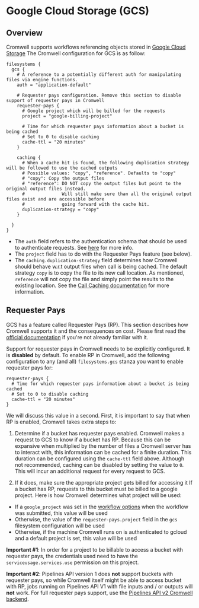 # Google Cloud Storage (GCS)

## Overview 

Cromwell supports workflows referencing objects stored in [Google Cloud Storage](https://cloud.google.com/storage/)
The Cromwell configuration for GCS is as follow:

```hocon
filesystems {
  gcs {
    # A reference to a potentially different auth for manipulating files via engine functions.
    auth = "application-default"

    # Requester pays configuration. Remove this section to disable support of requester pays in Cromwell
    requester-pays {
      # Google project which will be billed for the requests
      project = "google-billing-project"

      # Time for which requester pays information about a bucket is being cached
      # Set to 0 to disable caching
      cache-ttl = "20 minutes"
    }

    caching {
      # When a cache hit is found, the following duplication strategy will be followed to use the cached outputs
      # Possible values: "copy", "reference". Defaults to "copy"
      # "copy": Copy the output files
      # "reference": DO NOT copy the output files but point to the original output files instead.
      #              Will still make sure than all the original output files exist and are accessible before
      #              going forward with the cache hit.
      duplication-strategy = "copy"
    }
  
  }
}
```

- The `auth` field refers to the authentication schema that should be used to authenticate requests. See [here](../backends/Google.md) for more info.
- The `project` field has to do with the Requester Pays feature (see below).
- The `caching.duplication-strategy` field determines how Cromwell should behave w.r.t output files when call is being cached. The default strategy `copy` is to copy the file to its new call location. As mentioned, `reference` will not copy the file and simply point the results to the existing location.
See the [Call Caching documentation](../CallCaching.md) for more information.

## Requester Pays

GCS has a feature called Requester Pays (RP). This section describes how Cromwell supports it and the consequences on cost. Please first read the [official documentation](https://cloud.google.com/storage/docs/requester-pays) if you're not already familiar with it.

Support for requester pays in Cromwell needs to be explicitly configured. It is **disabled** by default.
To enable RP in Cromwell, add the following configuration to any (and all) `filesystems.gcs` stanza you want to enable requester pays for:

```hocon
requester-pays {
  # Time for which requester pays information about a bucket is being cached
  # Set to 0 to disable caching
  cache-ttl = "20 minutes"
}
```

We will discuss this value in a second. First, it is important to say that when RP is enabled, Cromwell takes extra steps to:
 
1) Determine if a bucket has requester pays enabled.
Cromwell makes a request to GCS to know if a bucket has RP. Because this can be expansive when multiplied by the number of files a Cromwell server has to interact with, this information can be cached for a finite duration.
This duration can be configured using the `cache-ttl` field above. Although not recommended, caching can be disabled by setting the value to `0`. This will incur an additional request for every request to GCS.
     
2) If it does, make sure the appropriate project gets billed for accessing it
If a bucket has RP, requests to this bucket must be billed to a google project. Here is how Cromwell determines what project will be used:

- If a `google_project` was set in the [workflow options](../wf_options/Google.md) when the workflow was submitted, this value will be used
- Otherwise, the value of the `requester-pays.project` field in the `gcs` filesystem configuration will be used
- Otherwise, if the machine Cromwell runs on is authenticated to gcloud and a default project is set, this value will be used

**Important #1**: In order for a project to be billable to access a bucket with requester pays, the credentials used need to have the `serviceusage.services.use` permission on this project. 

**Important #2**: Pipelines API version 1 does **not** support buckets with requester pays, so while Cromwell itself might be able to access bucket with RP, jobs running on Pipelines API V1 with file inputs and / or outputs will **not** work.
For full requester pays support, use the [Pipelines API v2 Cromwell backend](https://github.com/broadinstitute/cromwell/blob/develop/CHANGELOG.md#pipelines-api-v2). 
